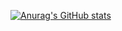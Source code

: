 [![Anurag's GitHub stats](https://github-readme-stats.vercel.app/api?username=yuforest)](https://github.com/anuraghazra/github-readme-stats)
